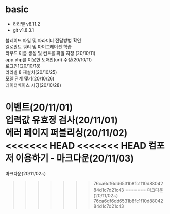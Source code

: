 # basic
- 라라벨 v8.11.2  
- git v1.8.3.1  
  
블레이드 파일 및 파라미터 전달방법 확인  
엘로퀀트 쿼리 및 마이그레이션 학습  
라우드 이름 생성 및 컨트롤 파일 지정 (20/10/11)  
app.php를 이용한 도매인(url) 수정(20/10/11)  
로그인1(20/10/18)  
라라벨 8 재설치(20/10/25)  
모델 관계 맺기(20/10/26)  
데이터베이스 시딩(20/10/28)    

이벤트(20/11/01)  
입력값 유효정 검사(20/11/01)  
에러 페이지 퍼블리싱(20/11/02)  
<<<<<<< HEAD
<<<<<<< HEAD
컴포저 이용하기 - 마크다운(20/11/03)  
=======
마크다운(20/11/02~)  
>>>>>>> 76ca6df6dd6531b8fc1f10d8804284d1c7d21c43
=======
마크다운(20/11/02~)  
>>>>>>> 76ca6df6dd6531b8fc1f10d8804284d1c7d21c43

